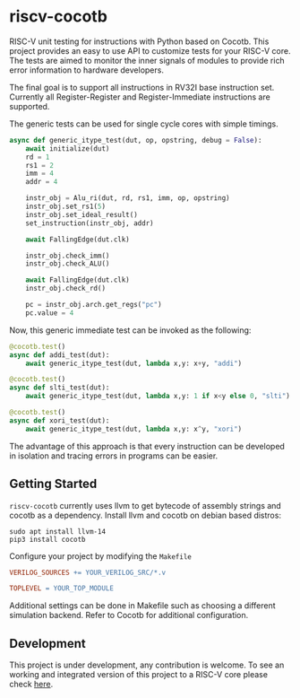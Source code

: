 # riscv-cocotb

RISC-V unit testing for instructions with Python based on Cocotb. This project provides an easy to use API to customize tests for your RISC-V core. The tests are aimed to monitor the inner signals of modules to provide rich error information to hardware developers.

The final goal is to support all instructions in RV32I base instruction set. Currently all Register-Register and Register-Immediate instructions are supported.

The generic tests can be used for single cycle cores with simple timings. 
```python
async def generic_itype_test(dut, op, opstring, debug = False):
    await initialize(dut)
    rd = 1
    rs1 = 2
    imm = 4
    addr = 4

    instr_obj = Alu_ri(dut, rd, rs1, imm, op, opstring)
    instr_obj.set_rs1(5)
    instr_obj.set_ideal_result()
    set_instruction(instr_obj, addr)

    await FallingEdge(dut.clk)

    instr_obj.check_imm()
    instr_obj.check_ALU()

    await FallingEdge(dut.clk)
    instr_obj.check_rd()

    pc = instr_obj.arch.get_regs("pc")
    pc.value = 4
```
Now, this generic immediate test can be invoked as the following:

```python
@cocotb.test()
async def addi_test(dut):
    await generic_itype_test(dut, lambda x,y: x+y, "addi")

@cocotb.test()
async def slti_test(dut):
    await generic_itype_test(dut, lambda x,y: 1 if x<y else 0, "slti")

@cocotb.test()
async def xori_test(dut):
    await generic_itype_test(dut, lambda x,y: x^y, "xori")
```

The advantage of this approach is that every instruction can be developed in isolation and tracing errors in programs can be easier.

## Getting Started
`riscv-cocotb` currently uses llvm to get bytecode of assembly strings and cocotb as a dependency.
Install llvm and cocotb on debian based distros:

```shell
sudo apt install llvm-14
pip3 install cocotb
```
Configure your project by modifying the `Makefile`
```Makefile
VERILOG_SOURCES += YOUR_VERILOG_SRC/*.v

TOPLEVEL = YOUR_TOP_MODULE
```
Additional settings can be done in Makefile such as choosing a different simulation backend. Refer to Cocotb for additional configuration.

## Development
This project is under development, any contribution is welcome. To see an working and integrated version of this project to a RISC-V core please check [here](https://github.com/Eymay/RV32I_Core).
